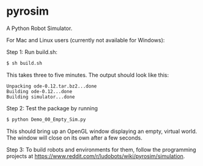 # pyrosim
A Python Robot Simulator.

For Mac and Linux users (currently not available for Windows):

Step 1: Run build.sh:
```bash
$ sh build.sh
```

This takes three to five minutes. The output should look like this:
```
Unpacking ode-0.12.tar.bz2...done
Building ode-0.12...done
Building simulator...done
```

Step 2: Test the package by running
```bash
$ python Demo_00_Empty_Sim.py 
```
This should bring up an OpenGL window displaying an empty, virtual world.
The window will close on its own after a few seconds.

Step 3: To build robots and environments for them, follow the programming
projects at https://www.reddit.com/r/ludobots/wiki/pyrosim/simulation.
 
